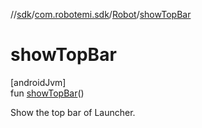 //[sdk](../../../index.md)/[com.robotemi.sdk](../index.md)/[Robot](index.md)/[showTopBar](show-top-bar.md)

# showTopBar

[androidJvm]\
fun [showTopBar](show-top-bar.md)()

Show the top bar of Launcher.
